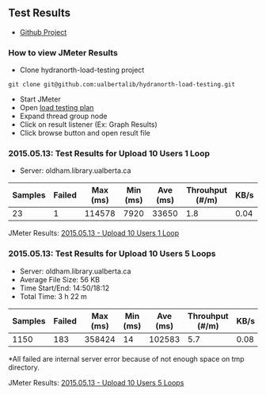 ## Test Results
* [Github Project](https://github.com/ualbertalib/hydranorth-load-testing)

### How to view JMeter Results
  * Clone hydranorth-load-testing project
  ```
  git clone git@github.com:ualbertalib/hydranorth-load-testing.git
  ```
  * Start JMeter
  * Open [load testing plan](https://github.com/ualbertalib/hydranorth-load-testing/blob/master/apache-jmeter/plan/hn-test-plan.jmx)
  * Expand thread group node
  * Click on result listener (Ex: Graph Results)
  * Click browse button and open result file

### 2015.05.13: Test Results for Upload 10 Users 1 Loop
* Server: oldham.library.ualberta.ca

Samples | Failed  | Max (ms) | Min (ms) | Ave (ms) | Throuhput (#/m) | KB/s
------------------- | -------- | ------------ | ----------- | ------------ | --------------------- | --------
23 | 1 | 114578 | 7920 | 33650 | 1.8 | 0.04

JMeter Results: [2015.05.13 - Upload 10 Users 1 Loop](https://github.com/ualbertalib/hydranorth-load-testing/tree/master/apache-jmeter/test-results/2015.05.13%20-%20Upload%2010%20Users%201%20Loop)

### 2015.05.13: Test Results for Upload 10 Users 5 Loops
* Server: oldham.library.ualberta.ca
* Average File Size: 56 KB
* Time Start/End: 14:50/18:12
* Total Time: 3 h 22 m

Samples | Failed  | Max (ms) | Min (ms) | Ave (ms) | Throuhput (#/m) | KB/s
------------------- | -------- | ------------ | ----------- | ------------ | --------------------- | --------
1150| 183 | 358424 | 14 | 102583 | 5.7 | 0.08

*All failed are internal server error because of not enough space on tmp directory.

JMeter Results: [2015.05.13 - Upload 10 Users 5 Loops](https://github.com/ualbertalib/hydranorth-load-testing/tree/master/apache-jmeter/test-results/2015.05.13%20-%20Upload%2010%20Users%201%20Loop)
